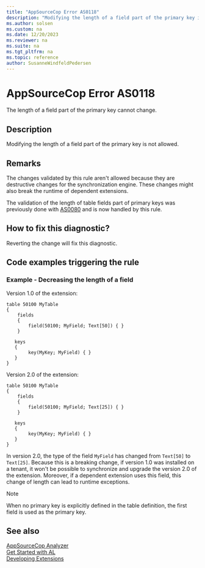 ```yaml
---
title: "AppSourceCop Error AS0118"
description: "Modifying the length of a field part of the primary key is not allowed."
ms.author: solsen
ms.custom: na
ms.date: 12/20/2023
ms.reviewer: na
ms.suite: na
ms.tgt_pltfrm: na
ms.topic: reference
author: SusanneWindfeldPedersen
---
```

[//]: # (START>DO_NOT_EDIT)
[//]: # (IMPORTANT:Do not edit any of the content between here and the END>DO_NOT_EDIT.)
[//]: # (Any modifications should be made in the .xml files in the ModernDev repo.)
# AppSourceCop Error AS0118
The length of a field part of the primary key cannot change.

## Description
Modifying the length of a field part of the primary key is not allowed.

[//]: # (IMPORTANT: END>DO_NOT_EDIT)

## Remarks

The changes validated by this rule aren't allowed because they are destructive changes for the synchronization engine. These changes might also break the runtime of dependent extensions.

The validation of the length of table fields part of primary keys was previously done with [AS0080](appsourcecop-as0080.md) and is now handled by this rule.

## How to fix this diagnostic?

Reverting the change will fix this diagnostic.

## Code examples triggering the rule

### Example - Decreasing the length of a field

Version 1.0 of the extension:

```AL
table 50100 MyTable
{
    fields
    {
        field(50100; MyField; Text[50]) { }
    }

   keys
   {
        key(MyKey; MyField) { }
   }
}
```

Version 2.0 of the extension:

```AL
table 50100 MyTable
{
    fields
    {
        field(50100; MyField; Text[25]) { }
    }

   keys
   {
        key(MyKey; MyField) { }
   }
}
```

In version 2.0, the type of the field `MyField` has changed from `Text[50]` to `Text[25]`. Because this is a breaking change, if version 1.0 was installed on a tenant, it won't be possible to synchronize and upgrade the version 2.0 of the extension. Moreover, if a dependent extension uses this field, this change of length can lead to runtime exceptions.

> [!NOTE]  
> When no primary key is explicitly defined in the table definition, the first field is used as the primary key.

## See also 

[AppSourceCop Analyzer](appsourcecop.md)  
[Get Started with AL](../devenv-get-started.md)  
[Developing Extensions](../devenv-dev-overview.md)  
